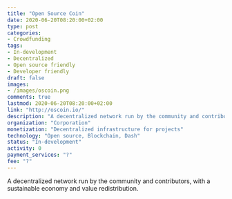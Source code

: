```yaml
---
title: "Open Source Coin"
date: 2020-06-20T08:20:00+02:00
type: post
categories:
- Crowdfunding
tags:
- In-development
- Decentralized
- Open source friendly
- Developer friendly
draft: false
images:
- /images/oscoin.png
comments: true
lastmod: 2020-06-20T08:20:00+02:00
link: "http://oscoin.io/"
description: "A decentralized network run by the community and contributors, with a sustainable economy and value redistribution."
organization: "Corporation"
monetization: "Decentralized infrastructure for projects"
technology: "Open source, Blockchain, Dash"
status: "In-development"
activity: 0
payment_services: "?"
fee: "?"
---
```


A decentralized network run by the community and contributors, with a sustainable economy and value redistribution.<!--more-->


